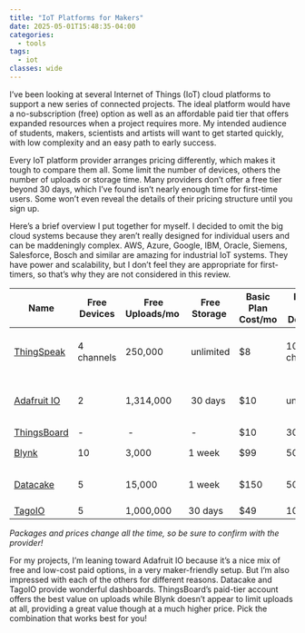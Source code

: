 ```yaml
---
title: "IoT Platforms for Makers"
date: 2025-05-01T15:48:35-04:00
categories:
  - tools
tags:
  - iot
classes: wide
---
```


I’ve been looking at several Internet of Things (IoT) cloud platforms to support a new series of connected projects. The ideal platform would have a no-subscription (free) option as well as an affordable paid tier that offers expanded resources when a project requires more. My intended audience of students, makers, scientists and artists will want to get started quickly, with low complexity and an easy path to early success.

Every IoT platform provider arranges pricing differently, which makes it tough to compare them all. Some limit the number of devices, others the number of uploads or storage time. Many providers don’t offer a free tier beyond 30 days, which I’ve found isn’t nearly enough time for first-time users. Some won’t even reveal the details of their pricing structure until you sign up.

Here’s a brief overview I put together for myself. I decided to omit the big cloud systems because they aren’t really designed for individual users and can be maddeningly complex. AWS, Azure, Google, IBM, Oracle, Siemens, Salesforce, Bosch and similar are amazing for industrial IoT systems. They have power and scalability, but I don’t feel they are appropriate for first-timers, so that’s why they are not considered in this review.

| Name | Free Devices |  Free Uploads/mo |  Free Storage | Basic Plan Cost/mo | Basic Plan Devices |  Basic Plan Uploads/mo | Basic Plan Storage | Basic Plan Name | Notes |
|-------|---------|-------|--------|---------|-------|--------|---------|-------|--------|
| [ThingSpeak](https://thingspeak.mathworks.com/) | 4 channels | 250,000 |  unlimited | $8 | 10 channels | 2,750,000 | unlimited | Home | Free plan has 15-second upload limit |
| [Adafruit IO](https://io.adafruit.com/) | 2 | 1,314,000 | 30 days | $10 | unlimited | 2,628,000 | 60 days | Adafruit IO+ | More uploads and storage available |
| [ThingsBoard](https://thingsboard.io/) | \- |  \- |  \- | $10 | 30 | 10,000,000  | 60 days | Maker | |
| [Blynk](https://blynk.io/) | 10 |  3,000 | 1 week | $99 | 50 |  unlimited | 6 months | Pro | |
| [Datacake](https://datacake.co/) | 5 | 15,000 | 1 week | $150 | 50 | | 30 days | Light | Or pay as you go $2 euros/device |
| [TagoIO](https://tago.io/) | 5 | 1,000,000 | 30 days | $49 | 100 | 1,000,000 | 9 years | Starter | |

*Packages and prices change all the time, so be sure to confirm with the provider!*

For my projects, I’m leaning toward Adafruit IO because it’s a nice mix of free and low-cost paid options, in a very maker-friendly setup. But I’m also impressed with each of the others for different reasons. Datacake and TagoIO provide wonderful dashboards. ThingsBoard’s paid-tier account offers the best value on uploads while Blynk doesn’t appear to limit uploads at all, providing a great value though at a much higher price. Pick the combination that works best for you!